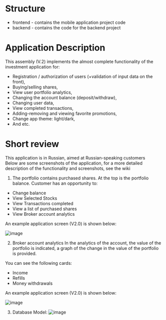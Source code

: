 # Structure

* frontend - contains the mobile application project code
* backend - contains the code for the backend project

# Application Description
This assembly (V.2) implements the almost complete functionality of the investment application for:

* Registration / authorization of users (+validation of input data on the front),
* Buying/selling shares,
* View user portfolio analytics,
* Changing the account balance (deposit/withdraw),
* Changing user data,
* View completed transactions,
* Adding-removing and viewing favorite promotions,
* Change app theme: light/dark,
* And etc.

# Short review
This application is in Russian, aimed at Russian-speaking customers </br>
Below are some screenshots of the application, for a more detailed description of the functionality and screenshots, see the wiki </br>
1) The portfolio contains purchased shares. At the top is the portfolio balance. Customer has an opportunity to:
- Change balance
- View Selected Stocks
- View Transactions completed
- View a list of purchased shares
- View Broker account analytics

An example application screen (V2.0) is shown below:

![image](https://user-images.githubusercontent.com/57821178/206609724-7e631c72-39bb-49d9-ad28-41090fe2edb2.png)

2) Broker account analytics
In the analytics of the account, the value of the portfolio is indicated, a graph of the change in the value of the portfolio is provided.

You can see the following cards:

- Income
- Refills
- Money withdrawals

An example application screen (V2.0) is shown below:

![image](https://user-images.githubusercontent.com/57821178/206610120-7220796e-fd29-47da-af6a-12f1c028ae4b.png)

3) Database Model:
![image](https://user-images.githubusercontent.com/57821178/206610352-1e9e1bcd-e1cb-4817-bdf8-a87d34f1a617.png)


